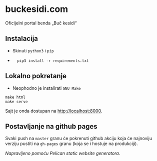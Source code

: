 # buckesidi.com

Oficijelni portal benda „Buč kesidi“

## Instalacija

- Skinuti `python3` i `pip`
- ```
    pip3 install -r requirements.txt
  ```

## Lokalno pokretanje

- Neophodno je instalirati `GNU Make`

```
make html
make serve
```

Sajt je onda dostupan na [http://localhost:8000](http://localhost:8000).

## Postavljanje na github pages

Svaki push na `master` granu će pokrenuti github akciju koja će najnoviju verziju pustiti na
`gh-pages` granu (koja se i hostuje na produkciji).

_Napravljeno pomoću Pelican static website generatora._
